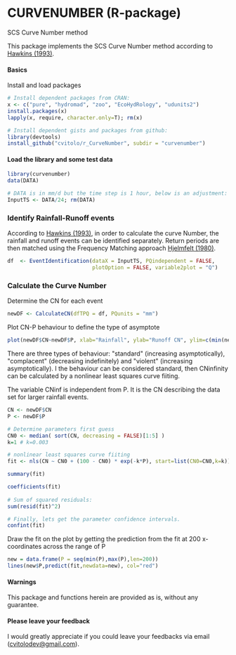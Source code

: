CURVENUMBER (R-package)
===========================

SCS Curve Number method

This package implements the SCS Curve Number method according to [Hawkins (1993)](http://dx.doi.org/10.1061/(ASCE)0733-9437(1993)119:2(334)).

#### Basics
Install and load packages
```R
# Install dependent packages from CRAN:
x <- c("pure", "hydromad", "zoo", "EcoHydRology", "udunits2")
install.packages(x)
lapply(x, require, character.only=T); rm(x)

# Install dependent gists and packages from github:
library(devtools)
install_github("cvitolo/r_CurveNumber", subdir = "curvenumber")
```

#### Load the library and some test data

```R
library(curvenumber)
data(DATA) 

# DATA is in mm/d but the time step is 1 hour, below is an adjustment:
InputTS <- DATA/24; rm(DATA)
```

### Identify Rainfall-Runoff events
According to [Hawkins (1993)](http://dx.doi.org/10.1061/(ASCE)0733-9437(1993)119:2(334)), in order to calculate the curve Number, the rainfall and runoff events can be identified separately. Return periods are then matched using the Frequency Matching approach [Hjelmfelt (1980)](http://cedb.asce.org/cgi/WWWdisplay.cgi?9734). 

```R
df  <- EventIdentification(dataX = InputTS, PQindependent = FALSE,
                           plotOption = FALSE, variable2plot = "Q")
```

### Calculate the Curve Number
Determine the CN for each event
```R
newDF <- CalculateCN(dfTPQ = df, PQunits = "mm")
```

Plot CN-P behaviour to define the type of asymptote
```R
plot(newDF$CN~newDF$P, xlab="Rainfall", ylab="Runoff CN", ylim=c(min(newDF$CN),100))
```

There are three types of behaviour: "standard" (increasing asymptotically), "complacent" (decreasing indefinitely) and "violent" (increasing asymptotically).
I the behaviour can be considered standard, then CNinfinity can be calculated by a nonlinear least squares curve fiiting.

The variable CNinf is independent from P.
It is the CN describing the data set for larger rainfall events.

```R
CN <- newDF$CN
P <- newDF$P

# Determine parameters first guess
CN0 <- median( sort(CN, decreasing = FALSE)[1:5] )
k=1 # k=0.003

# nonlinear least squares curve fiiting
fit <- nls(CN ~ CN0 + (100 - CN0) * exp(-k*P), start=list(CN0=CN0,k=k))

summary(fit)

coefficients(fit)
  
# Sum of squared residuals:
sum(resid(fit)^2) 

# Finally, lets get the parameter confidence intervals.
confint(fit) 
```

Draw the fit on the plot by getting the prediction from the fit at 200 x-coordinates across the range of P
```R
new = data.frame(P = seq(min(P),max(P),len=200))
lines(new$P,predict(fit,newdata=new), col="red")
```

#### Warnings
This package and functions herein are provided as is, without any guarantee.

#### Please leave your feedback
I would greatly appreciate if you could leave your feedbacks via email (cvitolodev@gmail.com).
